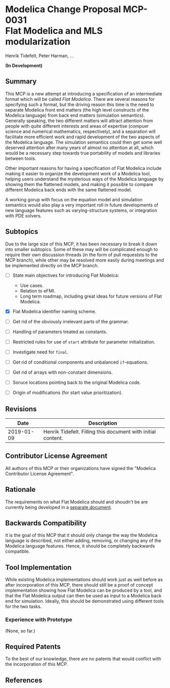 # Modelica Change Proposal MCP-0031<br/>Flat Modelica and MLS modularization
Henrik Tidefelt, Peter Harman, …

**(In Development)**

## Summary
This MCP is a new attempt at introducing a specification of an intermediate format which will be called _Flat Modelica_.  There are several reasons for specifying such a format, but the driving reason this time is the need to separate Modelica front end matters (the high level constructs of the Modelica language) from back end matters (simulation semantics).  Generally speaking, the two different matters will attract attention from people with quite different interests and areas of expertise (compuer science and numerical mathematics, respectively), and a separation will facilitate more efficient work and rapid development of the two aspects of the Modelica language.  The simulation semantics could then get some well deserved attention after many years of almost no attention at all, which would be a necessary step towards true portability of models and libraries between tools.

Other important reasons for having a specification of Flat Modelica include making it easier to organize the development work of a Modelica tool, helping users understand the mysterious ways of the Modelica language by showing them the flattened models, and making it possible to compare different Modelica back ends with the same flattened model.

A working gorup with focus on the equation model and simulation semantics would also play a very important roll in future developments of new language features such as varying-structure systems, or integration with PDE solvers.

## Subtopics
Due to the large size of this MCP, it has been necessary to break it down into smaller subtopics.  Some of these may will be complicated enough to require their own discussion threads (in the form of pull requeststs to the MCP branch), while other may be resolved more easily during meetings and be implemented directly on the MCP branch.

- [ ] State main objectives for introducing Flat Modelca:
  - Use cases.
  - Relation to eFMI.
  - Long term roadmap, including great ideas for future versions of Flat Modelica.
- [x] Flat Modelica identifier naming scheme.
- [ ] Get rid of the obviously irrelevant parts of the grammar.
- [ ] Handling of parameters treated as constants.
- [ ] Restricted rules for use of `start` attribute for parameter initialization.
- [ ] Investigate need for `final`.
- [ ] Get rid of conditional components and unbalanced `if`-equations.
- [ ] Get rid of arrays with non-constant dimensions.
- [ ] Soruce locations pointing back to the original Modelica code.
- [ ] Origin of modifications (for start value prioritization).


## Revisions
| Date | Description |
| --- | --- |
| 2019-01-09 | Henrik Tidefelt. Filling this document with initial content. |

## Contributor License Agreement
All authors of this MCP or their organizations have signed the "Modelica Contributor License Agreement". 

## Rationale
The requirements on what Flat Modelica should and shoudn't be are currently being developed in a [separate document](Flat-Modelica-requirements.md).

## Backwards Compatibility
It is the goal of this MCP that it should only change the way the Modelica language is described, not either adding, removing, or changing any of the Modelica language features.  Hence, it should be completely backwards compatible.

## Tool Implementation
While existing Modelica implementations should work just as well before as after incorporation of this MCP, there should still be a proof of concept implementation showing how Flat Modelica can be produced by a tool, and that the Flat Modelica output can then be used as input to a Modelica back end for simulation.  Ideally, this should be demonstrated using different tools for the two tasks.

### Experience with Prototype
(None, so far.)

## Required Patents
To the best of our knowledge, there are no patents that would conflict with the incorporation of this MCP.

## References
